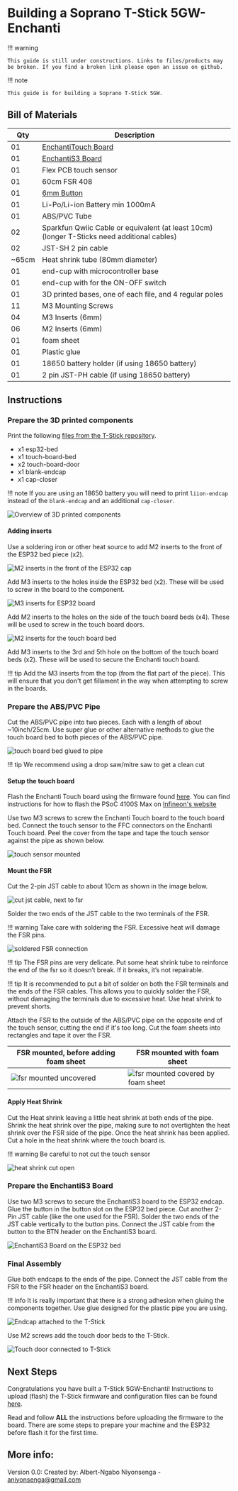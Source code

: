 # Building a Soprano T-Stick 5GW-Enchanti

!!! warning

    This guide is still under constructions. Links to files/products may be broken. If you find a broken link please open an issue on github.

!!! note

    This guide is for building a Soprano T-Stick 5GW.

## Bill of Materials

| Qty    | Description                                                                                 |
|--------|---------------------------------------------------------------------------------------------|
| 01     | [EnchantiTouch Board](https://github.com/IDMIL/EnchantiTouch)                               |
| 01     | [EnchantiS3 Board](https://github.com/IDMIL/EnchantiS3)                                     |
| 01     | Flex PCB touch sensor                                                                       |
| 01     | 60cm FSR 408                                                                                |
| 01     | [6mm Button](https://www.adafruit.com/product/4184)                                         |
| 01     | Li-Po/Li-ion Battery min 1000mA                                                             |
| 01     | ABS/PVC Tube                                                                                |
| 02     | Sparkfun Qwiic Cable or equivalent (at least 10cm) (longer T-Sticks need additional cables) |
| 02     | JST-SH 2 pin cable                                                                          |
| \~65cm | Heat shrink tube (80mm diameter)                                                            |
| 01     | end-cup with microcontroller base                                                           |
| 01     | end-cup with for the ON-OFF switch                                                          |
| 01     | 3D printed bases, one of each file, and 4 regular poles                                     |
| 11     | M3 Mounting Screws                                                                          |
| 04     | M3 Inserts (6mm)                                                                            |
| 06     | M2 Inserts (6mm)                                                                            |
| 01     | foam sheet                                                                                  |
| 01     | Plastic glue                                                                                |
| 01     | 18650 battery holder (if using 18650 battery)                                               |
| 01     | 2 pin JST-PH cable (if using 18650 battery)                                                 |

## Instructions

### Prepare the 3D printed components

Print the following [files from the T-Stick repository](https://github.com/aburt2/T-Stick/tree/5gw-main/3D_printing/T-Stick%205GW).

- x1 esp32-bed
- x1 touch-board-bed
- x2 touch-board-door
- x1 blank-endcap
- x1 cap-closer

!!! note
    If you are using an 18650 battery you will need to print ``liion-endcap`` instead of the ``blank-endcap`` and an additional ``cap-closer``.

![Overview of 3D printed components](./Images/components.jpg)

#### Adding inserts

Use a soldering iron or other heat source to add M2 inserts to the front of the ESP32 bed piece (x2).

![M2 inserts in the front of the ESP32 cap](./Images/m2_insert_cap.jpg)

Add M3 inserts to the holes inside the ESP32 bed (x2). These will be used to screw in the board to the component.

![M3 inserts for ESP32 board](./Images/m3_inset_cap.jpg)

Add M2 inserts to the holes on the side of the touch board beds (x4). These will be used to screw in the touch board doors.

![M2 inserts for the touch board bed](./Images/m2_inserts_touch.jpg)

Add M3 inserts to the 3rd and 5th hole on the bottom of the touch board beds (x2). These will be used to secure the Enchanti touch board.

!!! tip
    Add the M3 inserts from the top (from the flat part of the piece). This will ensure that you don't get fillament in the way when attempting to screw in the boards.

### Prepare the ABS/PVC Pipe

Cut the ABS/PVC pipe into two pieces. Each with a length of about ~10inch/25cm. Use super glue or other alternative methods to glue the touch board bed to both pieces of the ABS/PVC pipe.

![touch board bed glued to pipe](./Images/pipe-glued.jpg)

!!! tip
    We recommend using a drop saw/mitre saw to get a clean cut

#### Setup the touch board

Flash the Enchanti Touch board using the firmware found [here](https://github.com/IDMIL/EnchantiTouch/releases/). You can find instructions for how to flash the PSoC 4100S Max on [Infineon's website](https://www.infineon.com/dgdl/Infineon-ModusToolbox_3.2_b_VS_Code_User_Guide-UserManual-v01_00-EN.pdf?fileId=8ac78c8c8d2fe47b018e0ea954a278fb)

Use two M3 screws to screw the Enchanti Touch board to the touch board bed. Connect the touch sensor to the FFC connectors on the Enchanti Touch board. Peel the cover from the tape and tape the touch sensor against the pipe as shown below.

![touch sensor mounted](./Images/touch_sensor_mounted.jpg)

#### Mount the FSR

Cut the 2-pin JST cable to about 10cm as shown in the image below.

![cut jst cable, next to fsr](./Images/fsr-unassembled.jpg)

Solder the two ends of the JST cable to the two terminals of the FSR.

!!! warning
    Take care with soldering the FSR. Excessive heat will damage the FSR pins.

![soldered FSR connection](./Images/fsr-soldered.jpg)

!!! tip
    The FSR pins are very delicate. Put some heat shrink tube to reinforce the end of the fsr so it doesn’t break. If it breaks, it’s not repairable.

!!! tip
    It is recommended to put a bit of solder on both the FSR terminals and the ends of the FSR cables. This allows you to quickly solder the FSR, without damaging the terminals due to excessive heat. Use heat shrink to prevent shorts.

Attach the FSR to the outside of the ABS/PVC pipe on the opposite end of the touch sensor, cutting the end if it's too long. Cut the foam sheets into rectangles and tape it over the FSR.

| FSR mounted, before adding foam sheet                             | FSR mounted with foam sheet                                          |
|-------------------------------------------------------------------|----------------------------------------------------------------------|
|  ![fsr mounted uncovered](./Images/fsr_mounted_uncovered.jpg)     |  ![fsr mounted covered by foam sheet](./Images/fsr-mounted.jpg)      |


#### Apply Heat Shrink

Cut the Heat shrink leaving a little heat shrink at both ends of the pipe. Shrink the heat shrink over the pipe, making sure to not overtighten the heat shrink over the FSR side of the pipe. Once the heat shrink has been applied. Cut a hole in the heat shrink where the touch board is.

!!! warning
    Be careful to not cut the touch sensor

![heat shrink cut open](./Images/heat-shrink-cut.jpg)

### Prepare the EnchantiS3 Board

Use two M3 screws to secure the EnchantiS3 board to the ESP32 endcap. Glue the button in the button slot on the ESP32 bed piece. Cut another 2-Pin JST cable (like the one used for the FSR). Solder the two ends of the JST cable vertically to the button pins. Connect the JST cable from the button to the BTN header on the EnchantiS3 board.

![EnchantiS3 Board on the ESP32 bed](./Images/board-in-cap.jpg)

### Final Assembly

Glue both endcaps to the ends of the pipe. Connect the JST cable from the FSR to the FSR header on the EnchantiS3 board.

!!! info
    It is really important that there is a strong adhesion when gluing the components together. Use glue designed for the plastic pipe you are using.

![Endcap attached to the T-Stick](./Images/cap-glued.jpg)

Use M2 screws add the touch door beds to the T-Stick.

![Touch door connected to T-Stick](./Images/touch-door-closed.jpg)

## Next Steps
Congratulations you have built a T-Stick 5GW-Enchanti! Instructions to upload (flash) the T-Stick firmware and configuration files can be found [here](./flashing-guide.md).

Read and follow __ALL__ the instructions before uploading the firmware to the board. There are some steps to prepare your machine and the ESP32 before flash it for the first time.

## More info:
Version 0.0: Created by: Albert-Ngabo Niyonsenga - aniyonsenga@gmail.com